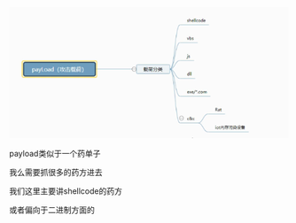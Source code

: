 





![image-20230729104551182](img/image-20230729104551182.png)



payload类似于一个药单子

我么需要抓很多的药方进去

我们这里主要讲shellcode的药方

或者偏向于二进制方面的







